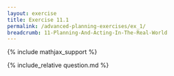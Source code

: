 ```yaml
---
layout: exercise
title: Exercise 11.1
permalink: /advanced-planning-exercises/ex_1/
breadcrumb: 11-Planning-And-Acting-In-The-Real-World
---
```


{% include mathjax_support %}

<div><i class="arrow-up loader" data-chapter="advanced-planning-exercises" data-exercise="ex_1" data-rating="0"></i></div>
{% include_relative question.md %}
